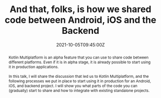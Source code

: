 ---
date: 2021-10-05T09:45:00Z
title: "And that, folks, is how we shared code between Android, iOS and the Backend"
location: "droidcon Italy, Remote"
performDate: 2021-11-11
speakerDeck: 15ced0df9d8a4b93addc11be096762d5
youtube: afCquvrCDJs
eventUrl: https://it.droidcon.com/2021/agenda/
sampleCode: https://github.com/prof18/shared-hn-android-ios-backend
abstract: Kotlin Multiplatform is an alpha feature that you can use to share code between different platforms. Even if it is in alpha stage, it is already possible to start using it in production applications.<br><br>In this talk, I will share the discussion that led us to Kotlin Multiplatform, and the following processes we put in place to start using it in production for an Android, iOS, and backend project. I will show you what parts of the code you can (gradually) start to share and how to integrate with existing standalone projects.
---